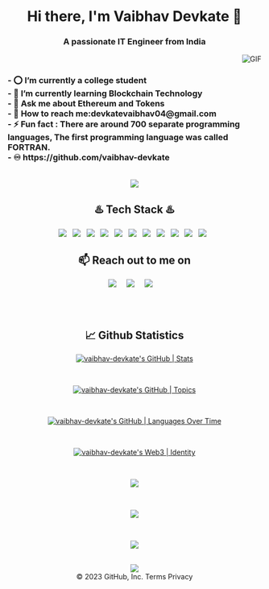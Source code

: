 <h1 align="center">Hi there, I'm Vaibhav Devkate 👋</h1>
<h3 align="center">A passionate IT Engineer from India</h3>


<div align="right"  width=50%>
<img  alt="GIF" src="https://github.com/vaibhav-devkate/vaibhav-devkate/blob/main/Vaibhav4102.jpg"/>
</div>
<div align="left" width=50%>
<h3>   
- ⭕ I’m currently a college student<br> 
- 🔗 I’m currently learning Blockchain Technology<br> 
- 💬 Ask me about Ethereum and Tokens<br> 
- 📧 How to reach me:devkatevaibhav04@gmail.com<br> 
- ⚡ Fun fact : There are around 700 separate programming languages,
        The first programming language was called FORTRAN.<br> 
- ♾️ https://github.com/vaibhav-devkate<br> 
</h3>
</div>
    
<br>

<div align="center">
<img src="https://quotes-github-readme.vercel.app/api?type=horizontal">
</div>


<!-- <h3 align="center">Don't count the days, make the days count.</h3>
<p align="center">~ Muhammad Ali</p> -->


<h2 align="center">♨️ Tech Stack ♨️</h2>
<p align="center">
  <img src="https://img.shields.io/badge/C%2B%2B-00599C?style=for-the-badge&logo=c%2B%2B&logoColor=white" >&nbsp;&nbsp;
  <img src="https://img.shields.io/badge/C-00599C?style=for-the-badge&logo=c&logoColor=white" >&nbsp;&nbsp;
  <img src="https://img.shields.io/badge/Python-FFD43B?style=for-the-badge&logo=python&logoColor=blue" >&nbsp;&nbsp;
  <img src="https://img.shields.io/badge/JavaScript-323330?style=for-the-badge&logo=javascript&logoColor=F7DF1E" >&nbsp;&nbsp;
  <img src="https://img.shields.io/badge/CSS3-1572B6?style=for-the-badge&logo=css3&logoColor=white" >&nbsp;&nbsp;
  <img src="https://img.shields.io/badge/HTML5-E34F26?style=for-the-badge&logo=html5&logoColor=white" >&nbsp;&nbsp;
  <img src="https://img.shields.io/badge/Express.js-000000?style=for-the-badge&logo=express&logoColor=white" >&nbsp;&nbsp;
  <img src="https://img.shields.io/badge/Node.js-339933?style=for-the-badge&logo=nodedotjs&logoColor=white" >&nbsp;&nbsp;
  <img src="https://img.shields.io/badge/MySQL-005C84?style=for-the-badge&logo=mysql&logoColor=white" >&nbsp;&nbsp;
  <img src="https://img.shields.io/badge/Canva-%2300C4CC.svg?&style=for-the-badge&logo=Canva&logoColor=white" >&nbsp;&nbsp;
  <img src="https://img.shields.io/badge/GIT-E44C30?style=for-the-badge&logo=git&logoColor=white" >&nbsp;&nbsp;
</p>


<h2 align="center">📫 Reach out to me on</h2>
<p align="center">
  <a target="_blank"href=https://www.linkedin.com/in/vaibhav-devkate"><img src="https://img.shields.io/badge/linkedin-%230077B5.svg?&style=for-the-badge&logo=linkedin&logoColor=white" /></a>&nbsp;&nbsp;&nbsp;&nbsp;
  <a href="mailto:devkatevaibhav04@gmail.com?subject=Hello%20vaibhav,%20From%20Github"><img src="https://img.shields.io/badge/gmail-%23D14836.svg?&style=for-the-badge&logo=gmail&logoColor=white" /></a>&nbsp;&nbsp;&nbsp;&nbsp;
  <a href="https://www.instagram.com/vaibhavv.devkate/"><img src="https://img.shields.io/badge/instagram-%23D14836.svg?&style=for-the-badge&logo=instagram&logoColor=pink" /></a>&nbsp;&nbsp;&nbsp;&nbsp;
</p>

<br /> 
<br />



<h2 align="center">📈 Github Statistics </h2>
 
  
   <p align="center"><a href="https://quine.sh"><img src="https://stats.quine.sh/vaibhav-devkate/github?theme=light" alt="vaibhav-devkate&#39;s GitHub | Stats"></a></p><br>
   <p align="center"><a href="https://quine.sh"><img src="https://stats.quine.sh/vaibhav-devkate/topics-over-time?theme=light" alt="vaibhav-devkate&#39;s GitHub | Topics"></a></p><br>
   <p align="center"><a href="https://quine.sh"><img src="https://stats.quine.sh/vaibhav-devkate/languages-over-time?theme=light" alt="vaibhav-devkate&#39;s GitHub | Languages Over Time"></a></p><br>
   <p align="center"><a href="https://quine.sh"><img src="https://stats.quine.sh/vaibhav-devkate/web3?theme=light" alt="vaibhav-devkate&#39;s Web3 | Identity"></a></p>

 <br>   
 <p align="center">
   <img src="https://github-readme-stats.vercel.app/api/top-langs/?username=vaibhav-devkate&show_icons=true&theme=dark&layout=compact"/>  
</p>  
 <br>                                                                                                                                     
<p align="center">
   <img src="https://github-readme-stats.vercel.app/api?username=vaibhav-devkate&show_icons=true&theme=dark"/>
</p>
<br>
<p align="center">
   <img src="https://github-readme-streak-stats.herokuapp.com?user=vaibhav-devkate&theme=dark&ring=3B8D0C"/> 
 </p>
 <br>                                                                                                         
                                                                                                     
    

<div align="center">                
    <img src="https://komarev.com/ghpvc/?username=vaibhav-devkate&label=PROFILE+VIEWS&style=flat-square&color=blue">
</div>

 <div align="center">
© 2023 GitHub, Inc.
Terms
Privacy
<br>                    
                    
</div> 

